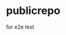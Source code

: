 # publicrepo
for e2e test


























































































































































































































































































































































































































































































































































































































































































































































































































































































































































































































































































































































































































































































































































































